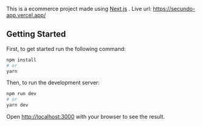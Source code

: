 This is a ecommerce project made using [Next.js](https://nextjs.org/) .
Live url: https://secundo-app.vercel.app/
## Getting Started

First, to get started run the following command:

```bash
npm install
# or
yarn
```

Then, to run the development server:

```bash
npm run dev
# or
yarn dev
```

Open [http://localhost:3000](http://localhost:3000) with your browser to see the result.
